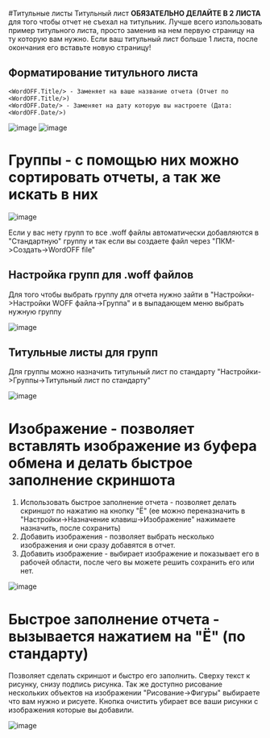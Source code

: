 #Титульные листы
Титульный лист **ОБЯЗАТЕЛЬНО ДЕЛАЙТЕ В 2 ЛИСТА** для того чтобы отчет не съехал на титульник. Лучше всего изпользовать пример титульного листа, просто заменив на нем первую страницу на ту которую вам нужно. Если ваш титульный лист больше 1 листа, после окончания его вставьте новую страницу!
## Форматирование титульного листа
	<WordOFF.Title/> - Заменяет на ваше название отчета (Отчет по <WordOFF.Title/>)
	<WordOFF.Date/> - Заменяет на дату которую вы настроете (Дата: <WordOFF.Date/>)
	
![image](https://user-images.githubusercontent.com/76705837/212101132-4c047f59-af1b-48fa-be23-f3617a875271.png)
![image](https://user-images.githubusercontent.com/76705837/212100947-ca74ea4d-e227-49fc-b140-9d597b74a231.png)

# Группы - с помощью них можно сортировать отчеты, а так же искать в них

![image](https://user-images.githubusercontent.com/76705837/212097170-d2ef2ecf-e2ee-417d-b94a-a8b3b0203612.png)

Если у вас нету групп то все .woff файлы автоматически добавляются в "Стандартную" группу и так если вы создаете файл через "ПКМ->Создать->WordOFF file"
## Настройка групп для .woff файлов
Для того чтобы выбрать группу для отчета нужно зайти в "Настройки->Настройки WOFF файла->Группа" и в выпадающем меню выбрать нужную группу

![image](https://user-images.githubusercontent.com/76705837/212097275-178fa912-a020-46aa-8480-6e3be803aef6.png)
## Титульные листы для групп
Для группы можно назначить титульный лист по стандарту "Настройки->Группы->Титульный лист по стандарту"

![image](https://user-images.githubusercontent.com/76705837/212098205-f73e9d94-c41c-41d5-9233-543645eab7ee.png)
# Изображение - позволяет вставлять изображение из буфера обмена и делать быстрое заполнение скриншота
1) Использовать быстрое заполнение отчета - позволяет делать скриншот по нажатию на кнопку "Ё" (ее можно переназначить в "Настройки->Назначение клавиш->Изображение" нажимаете назначить, после сохранить)
2) Добавить изображения - позволяет выбрать несколько изображения и они сразу добавятся в отчет.
3) Добавить изображение - выбирает изображение и показывает его в рабочей области, после чего вы можете решить сохранить его или нет.

![image](https://user-images.githubusercontent.com/76705837/212102014-5d2479d4-e3fd-4e85-9bdb-ddeba4ee79e5.png)

# Быстрое заполнение отчета - вызывается нажатием на "Ё" (по стандарту)
Позволяет сделать скриншот и быстро его заполнить.
Сверху текст к рисунку, снизу подпись рисунка.
Так же доступно рисование нескольких объектов на изображении "Рисование->Фигуры" выбираете что вам нужно и рисуете.
Кнопка очистить убирает все ваши рисунки с изображения которые вы добавили.

![image](https://user-images.githubusercontent.com/76705837/212103550-bba918d3-3d1e-4f20-8544-5af89a5c12b9.png)
